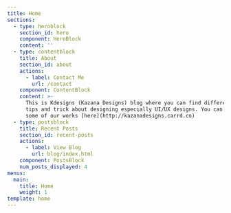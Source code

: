 ```yaml
---
title: Home
sections:
  - type: heroblock
    section_id: hero
    component: HeroBlock
    content: ''
  - type: contentblock
    title: About
    section_id: about
    actions:
      - label: Contact Me
        url: /contact
    component: ContentBlock
    content: >-
      This is Kdesigns (Kazana Designs) blog where you can find different useful
      tips and trick about designing especially UI/UX designs. You can checkout
      some of our works [here](http://kazanadesigns.carrd.co)
  - type: postsblock
    title: Recent Posts
    section_id: recent-posts
    actions:
      - label: View Blog
        url: blog/index.html
    component: PostsBlock
    num_posts_displayed: 4
menus:
  main:
    title: Home
    weight: 1
template: home
---
```

